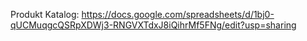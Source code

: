 Produkt Katalog:
https://docs.google.com/spreadsheets/d/1bj0-qUCMuqgcQSRpXDWj3-RNGVXTdxJ8iQihrMf5FNg/edit?usp=sharing
